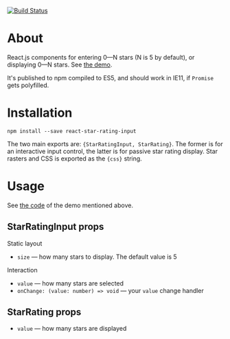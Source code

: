 [![Build Status](https://travis-ci.org/ikr/react-star-rating-input.svg?branch=master)](https://travis-ci.org/ikr/react-star-rating-input)

# About

React.js components for entering 0—N stars (N is 5 by default), or displaying 0—N stars. See [the
demo](http://ikr.su/h/react-star-rating-input/demo.html).

It's published to npm compiled to ES5, and should work in IE11, if `Promise` gets polyfilled.

# Installation

    npm install --save react-star-rating-input

The two main exports are: `{StarRatingInput, StarRating}`. The former is for an interactive input
control, the latter is for passive star rating display. Star rasters and CSS is exported as the
`{css}` string.

# Usage

See [the code](https://github.com/ikr/react-star-rating-input/blob/master/src/demo.tsx) of the demo
mentioned above.

## StarRatingInput props

Static layout

* `size` — how many stars to display. The default value is 5

Interaction

* `value` — how many stars are selected
* `onChange: (value: number) => void` — your `value` change handler

## StarRating props

* `value` — how many stars are displayed
